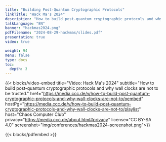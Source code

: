 ```yaml
---
title: "Building Post-Quantum Cryptographic Protocols"
linkTitle: "Hack Ma's 2024"
description: "How to build post-quantum cryptographic protocols and why wall clocks are not to be trusted."
talkLanguage: "EN"
banner: "hackmas2024.png"
pdfFilename: "2024-08-29-hackmas/slides.pdf"
presentation: true
video: true

weight: 94
menu: false
type: docs
toc:
  depth: 3
---
```



{{< blocks/video-embed title="Video: Hack Ma's 2024" subtitle="How to build post-quantum cryptographic protocols and why wall clocks are not to be trusted." href="https://media.ccc.de/v/how-to-build-post-quantum-cryptographic-protocols-and-why-wall-clocks-are-not-to/oembed" hostPg="https://media.ccc.de/v/how-to-build-post-quantum-cryptographic-protocols-and-why-wall-clocks-are-not-to/playlist" host="Chaos Computer Club" privacy="https://media.ccc.de/about.html#privacy" license="CC BY-SA 4.0" screenshot="img/conferences/hackmas2024-screenshot.png">}}

{{< blocks/pdfembed >}}



